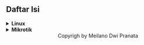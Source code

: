 ## Daftar Isi

<details>
  <summary><strong>Linux</strong></summary>

  - [File Sharing Host dan Guest (Virt Manager)](./linux/file-sharing-host-dan-guest-virt-manager.md)
  - [Instalasi DHCP di Debian](./linux/instalasi-dhcp-debian.md)
  - [Instalasi SSH Server di Debian](./linux/instalasi-ssh-server-debian.md)
  - [Instalasi Webmin](./linux/instalasi-webmin.md)
  - [IPTables Port Forwarding](./linux/iptables-port-forwarding.md)
  - [Apache Web Server di Debian](./linux/konfigurasi-apache-webserver-debian.md)
  - [Debian sebagai Router](./linux/konfigurasi-debian-sebagai-router.md)
  - [DNS Server di Debian](./linux/konfigurasi-dnsserver-di-debian.md)
  - [Load Balancing Nginx di Debian](./linux/konfigurasi-load-balancing-nginx-di-debian.md)
  - [Konfigurasi Jaringan Debian](./linux/konfigurasi-network-debian.md)
  - [OpenVPN dengan Script](./linux/konfigurasi-openvpn-script-debian.md)
  - [HTTPS di Apache Debian](./linux/konfigurasi-webserver-apache-https-debian.md)
  - [Mail Server: Postfix, Dovecot, Roundcube](./linux/postfix-dovecot-roundcube-mailserver.md)
  - [FTP & FTPS Server (ProFTPD)](./linux/proftpd-ftp-ftps.md)
</details>



<details>
  <summary><strong>Mikrotik</strong></summary>
  
  - [Command Basic Mikrotik](./mikrotik/001-CommandBasicMIkrotik.md)
  - [Load Balance PCC](./mikrotik/003-LoadBalancePCC.md)
  - [VLAN Mikrotik](./mikrotik/004-VlanMikrotik.md)
  - [Web Proxy Mikrotik](./mikrotik/mikrotik-web-proxy.md)
  - [Config Dasar MIkrotik](./mikrotik/002-ConfigDasarMIkrotik.md)

</details>



<center>Copyrigh by Meilano Dwi Pranata</center>

